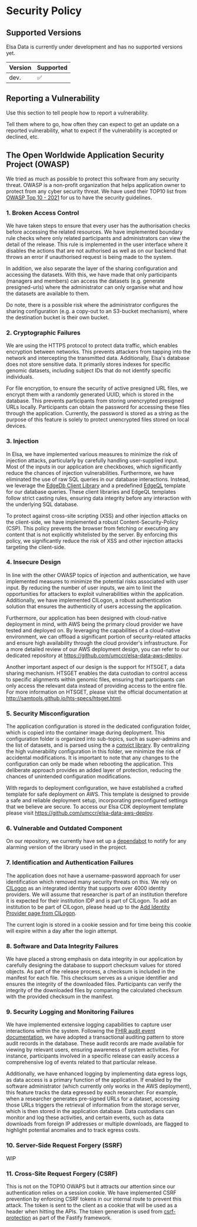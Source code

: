 # Security Policy

## Supported Versions

Elsa Data is currently under development and has no supported versions yet.

| Version | Supported          |
| ------- | ------------------ |
| dev.    | :white_check_mark: |

## Reporting a Vulnerability

Use this section to tell people how to report a vulnerability.

Tell them where to go, how often they can expect to get an update on a
reported vulnerability, what to expect if the vulnerability is accepted or
declined, etc.

## The Open Worldwide Application Security Project (OWASP)

We tried as much as possible to protect this software from any security threat. OWASP is a non-profit organization that helps application owner to protect from any cyber security threat. We have used their TOP10 list from [OWASP Top 10 - 2021](https://owasp.org/Top10/) for us to have the security guidelines.

### 1. Broken Access Control

We have taken steps to ensure that every user has the authorisation checks before accessing the related resources. We have implemented boundary rule checks where only related participants and administrators can view the detail of the release. This rule is implemented in the user interface where it disables the actions that are not authorised as well as on our backend that throws an error if unauthorised request is being made to the system.

In addition, we also separate the layer of the sharing configuration and accessing the datasets. With this, we have made that only participants (managers and members) can access the datasets (e.g. generate presigned-urls) where the administrator can only organise what and how the datasets are available to them.

Do note, there is a possible risk where the administrator configures the sharing configuration (e.g. a copy-out to an S3-bucket mechanism), where the destination bucket is their own bucket.

### 2. Cryptographic Failures

We are using the HTTPS protocol to protect data traffic, which enables encryption between networks. This prevents attackers from tapping into the network and intercepting the transmitted data. Additionally, Elsa's database does not store sensitive data. It primarily stores indexes for specific genomic datasets, including subject IDs that do not identify specific individuals.

For file encryption, to ensure the security of active presigned URL files, we encrypt them with a randomly generated UUID, which is stored in the database. This prevents participants from storing unencrypted presigned URLs locally. Participants can obtain the password for accessing these files through the application. Currently, the password is stored as a string as the purpose of this feature is solely to protect unencrypted files stored on local devices.

### 3. Injection

In Elsa, we have implemented various measures to minimize the risk of injection attacks, particularly by carefully handling user-supplied input. Most of the inputs in our application are checkboxes, which significantly reduce the chances of injection vulnerabilities. Furthermore, we have eliminated the use of raw SQL queries in our database interactions. Instead, we leverage the [EdgeDb Client Library](https://www.edgedb.com/docs/clients/js/index) and a predefined [EdgeQL](https://www.edgedb.com/docs/edgeql/index) template for our database queries. These client libraries and EdgeQL templates follow strict casting rules, ensuring data integrity before any interaction with the underlying SQL database.

To protect against cross-site scripting (XSS) and other injection attacks on the client-side, we have implemented a robust Content-Security-Policy (CSP). This policy prevents the browser from fetching or executing any content that is not explicitly whitelisted by the server. By enforcing this policy, we significantly reduce the risk of XSS and other injection attacks targeting the client-side.

### 4. Insecure Design

In line with the other OWASP topics of injection and authentication, we have implemented measures to minimize the potential risks associated with user input. By reducing the number of user inputs, we aim to limit the opportunities for attackers to exploit vulnerabilities within the application. Additionally, we have implemented CILogon, a robust authentication solution that ensures the authenticity of users accessing the application.

Furthermore, our application has been designed with cloud-native deployment in mind, with AWS being the primary cloud provider we have tested and deployed on. By leveraging the capabilities of a cloud-native environment, we can offload a significant portion of security-related attacks and ensure high availability through the cloud provider's infrastructure. For a more detailed review of our AWS deployment design, you can refer to our dedicated repository at https://github.com/umccr/elsa-data-aws-deploy.

Another important aspect of our design is the support for HTSGET, a data sharing mechanism. HTSGET enables the data custodian to control access to specific alignments within genomic files, ensuring that participants can only access the relevant data instead of providing access to the entire file. For more information on HTSGET, please visit the official documentation at http://samtools.github.io/hts-specs/htsget.html.

### 5. Security Misconfiguration

The application configuration is stored in the dedicated configuration folder, which is copied into the container image during deployment. This configuration folder is organized into sub-topics, such as super-admins and the list of datasets, and is parsed using the a [convict library](https://github.com/mozilla/node-convict/tree/master). By centralizing the high vulnerability configuration in this folder, we minimize the risk of accidental modifications. It is important to note that any changes to the configuration can only be made when rebooting the application. This deliberate approach provides an added layer of protection, reducing the chances of unintended configuration modifications.

With regards to deployment configuration, we have established a crafted template for safe deployment on AWS. This template is designed to provide a safe and reliable deployment setup, incorporating preconfigured settings that we believe are secure. To access our Elsa CDK deployment template please visit https://github.com/umccr/elsa-data-aws-deploy.

### 6. Vulnerable and Outdated Component

On our repository, we currently have set up a [dependabot](https://github.com/dependabot) to notify for any alarming version of the library used in the project.

### 7. Identification and Authentication Failures

The application does not have a username-password approach for user identification which removed many security threats on this. We rely on [CILogon](https://www.cilogon.org/home) as an integrated identity that supports over 4000 identity providers. We will assume that researcher is part of an institution therefore it is expected for their institution IDP and is part of CILogon. To add an institution to be part of CILogon, please head up to the [Add Identity Provider page from CILogon](https://www.cilogon.org/service/addidp).

The current login is stored in a cookie session and for time being this cookie will expire within a day after the login attempt.

### 8. Software and Data Integrity Failures

We have placed a strong emphasis on data integrity in our application by carefully designing the database to support checksum values for stored objects. As part of the release process, a checksum is included in the manifest for each file. This checksum serves as a unique identifier and ensures the integrity of the downloaded files. Participants can verify the integrity of the downloaded files by comparing the calculated checksum with the provided checksum in the manifest.

### 9. Security Logging and Monitoring Failures

We have implemented extensive logging capabilities to capture user interactions within the system. Following the [FHIR audit event documentation](https://www.hl7.org/fhir/valueset-audit-event-action.html), we have adopted a transactional auditing pattern to store audit records in the database. These audit records are made available for viewing by relevant users, ensuring awareness of system activities. For instance, participants involved in a specific release can easily access a comprehensive log of events related to that particular release.

Additionally, we have enhanced logging by implementing data egress logs, as data access is a primary function of the application. If enabled by the software administrator (which currently only works in the AWS deployment), this feature tracks the data egressed by each researcher. For example, when a researcher generates pre-signed URLs for a dataset, accessing those URLs triggers the retrieval of information from the storage server, which is then stored in the application database. Data custodians can monitor and log these activities, and certain events, such as data downloads from foreign IP addresses or multiple downloads, are flagged to highlight potential anomalies and to track egress costs.

### 10. Server-Side Request Forgery (SSRF)

WIP

### 11. Cross-Site Request Forgery (CSRF)

This is not on the TOP10 OWAPS but it attracts our attention since our authentication relies on a session cookie. We have implemented CSRF prevention by enforcing CSRF tokens in our internal route to prevent this attack. The token is sent to the client as a cookie that will be used as a header when hitting the APIs. The token generation is used from [csrf-protection](https://github.com/fastify/csrf-protection) as part of the Fastify framework.
